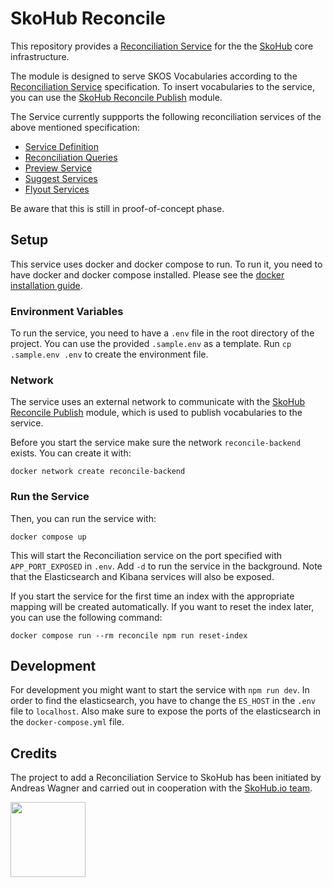 # SkoHub Reconcile

This repository provides a [Reconciliation Service](https://reconciliation-api.github.io/specs/latest/) for the the [SkoHub](http://skohub.io) core infrastructure.

The module is designed to serve SKOS Vocabularies according to the [Reconciliation Service](https://reconciliation-api.github.io/specs/latest/) specification.
To insert vocabularies to the service, you can use the [SkoHub Reconcile Publish](https://github.com/skohub-io/skohub-reconcile-publish) module.

The Service currently suppports the following reconciliation services of the above mentioned specification:

- [Service Definition](https://reconciliation-api.github.io/specs/0.2/#service-definition)
- [Reconciliation Queries](https://reconciliation-api.github.io/specs/0.2/#reconciliation-queries)
- [Preview Service](https://reconciliation-api.github.io/specs/0.2/#preview-service)
- [Suggest Services](https://reconciliation-api.github.io/specs/0.2/#suggest-services)
- [Flyout Services](https://reconciliation-api.github.io/specs/0.2/#flyout-services)

Be aware that this is still in proof-of-concept phase.

## Setup

This service uses docker and docker compose to run. 
To run it, you need to have docker and docker compose installed.
Please see the [docker installation guide](https://docs.docker.com/install/).

### Environment Variables

To run the service, you need to have a `.env` file in the root directory of the project.
You can use the provided `.sample.env` as a template.
Run `cp .sample.env .env` to create the environment file.


### Network

The service uses an external network to communicate with the [SkoHub Reconcile Publish](https://github.com/skohub-io/skohub-reconcile-publish) module, which is used to publish vocabularies to the service.

Before you start the service make sure the network `reconcile-backend` exists.
You can create it with:

    docker network create reconcile-backend

### Run the Service

Then, you can run the service with:

    docker compose up

This will start the Reconciliation service on the port specified with `APP_PORT_EXPOSED` in `.env`. 
Add `-d` to run the service in the background.
Note that the Elasticsearch and Kibana services will also be exposed.

If you start the service for the first time an index with the appropriate mapping will be created automatically.
If you want to reset the index later, you can use the following command:

    docker compose run --rm reconcile npm run reset-index

## Development

For development you might want to start the service with `npm run dev`.
In order to find the elasticsearch, you have to change the `ES_HOST` in the `.env` file to `localhost`.
Also make sure to expose the ports of the elasticsearch in the `docker-compose.yml` file.

## Credits

The project to add a Reconciliation Service to SkoHub has been initiated by Andreas Wagner and
carried out in cooperation with the [SkoHub.io team](https://github.com/skohub-io).

<a target="_blank" href="https://www.hbz-nrw.de"><img src="https://raw.githubusercontent.com/skohub-io/skohub.io/main/img/logo-hbz-color.svg" width="120px"></a>